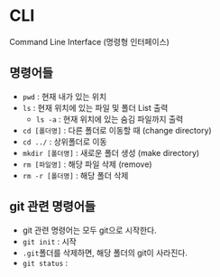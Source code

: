 #  CLI

Command Line Interface (명령형 인터페이스)



## 명령어들

- `pwd` : 현재 내가 있는 위치
- `ls` : 현재 위치에 있는 파일 및 폴더 List 출력
  - `ls -a` : 현재 위치에 있는 숨김 파일까지 출력
- `cd [폴더명]` : 다른 폴더로 이동할 때 (change directory)
- `cd ../` : 상위폴더로 이동
- `mkdir [폴더명]` : 새로운 폴더 생성 (make directory)
- `rm [파일명]` : 해당 파일 삭제 (remove)
- `rm -r [폴더명]` : 해당 폴더 삭제 



## git 관련 명령어들

- git 관련 명령어는 모두 git으로 시작한다.
- `git init` : 시작
- `.git`폴더를 삭제하면, 해당 폴더의 git이 사라진다.
- `git status` : 